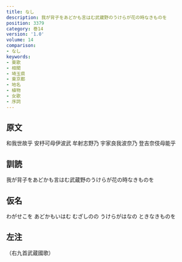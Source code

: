 ```yaml
---
title: なし
description: 我が背子をあどかも言はむ武蔵野のうけらが花の時なきものを
position: 3379
category: 巻14
version: '1.0'
volume: 14
comparison:
- なし
keywords:
- 東歌
- 相聞
- 埼玉県
- 東京都
- 地名
- 植物
- 女歌
- 序詞
---
```


## 原文

和我世故乎 安杼可母伊波武 牟射志野乃 宇家良我波奈乃 登吉奈伎母能乎

## 訓読

我が背子をあどかも言はむ武蔵野のうけらが花の時なきものを

## 仮名

わがせこを あどかもいはむ むざしのの うけらがはなの ときなきものを

## 左注

（右九首武蔵國歌）
